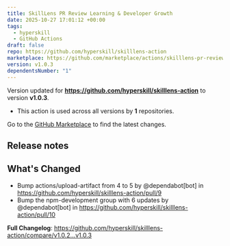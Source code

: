 ```yaml
---
title: SkillLens PR Review Learning & Developer Growth
date: 2025-10-27 17:01:12 +00:00
tags:
  - hyperskill
  - GitHub Actions
draft: false
repo: https://github.com/hyperskill/skilllens-action
marketplace: https://github.com/marketplace/actions/skilllens-pr-review-learning-developer-growth
version: v1.0.3
dependentsNumber: "1"
---
```



Version updated for **https://github.com/hyperskill/skilllens-action** to version **v1.0.3**.
- This action is used across all versions by **1** repositories.

Go to the [GitHub Marketplace](https://github.com/marketplace/actions/skilllens-pr-review-learning-developer-growth) to find the latest changes.

## Release notes

## What's Changed
* Bump actions/upload-artifact from 4 to 5 by @dependabot[bot] in https://github.com/hyperskill/skilllens-action/pull/9
* Bump the npm-development group with 6 updates by @dependabot[bot] in https://github.com/hyperskill/skilllens-action/pull/10


**Full Changelog**: https://github.com/hyperskill/skilllens-action/compare/v1.0.2...v1.0.3
